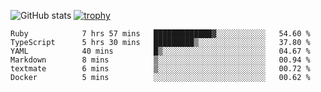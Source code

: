 ![GitHub stats](https://github-readme-stats.vercel.app/api?username=ksk001100&show_icons=true&theme=tokyonight)
[![trophy](https://github-profile-trophy.vercel.app/?username=ksk001100&theme=onedark)](https://github.com/ryo-ma/github-profile-trophy)

<!--START_SECTION:waka-->

```text
Ruby            7 hrs 57 mins   █████████████▓░░░░░░░░░░░   54.60 %
TypeScript      5 hrs 30 mins   █████████▒░░░░░░░░░░░░░░░   37.80 %
YAML            40 mins         █▒░░░░░░░░░░░░░░░░░░░░░░░   04.67 %
Markdown        8 mins          ▒░░░░░░░░░░░░░░░░░░░░░░░░   00.94 %
textmate        6 mins          ▒░░░░░░░░░░░░░░░░░░░░░░░░   00.72 %
Docker          5 mins          ░░░░░░░░░░░░░░░░░░░░░░░░░   00.62 %
```

<!--END_SECTION:waka-->
